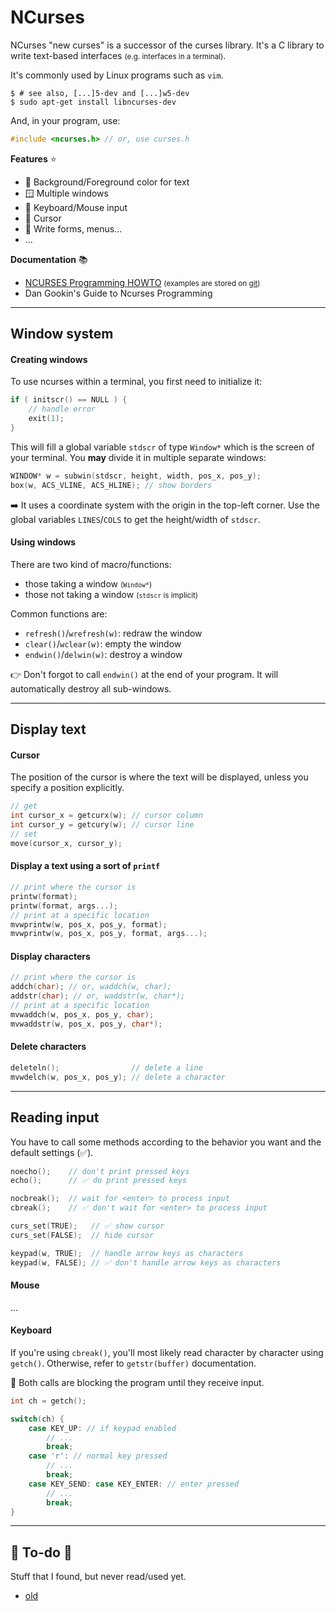 # NCurses

<div class="row row-cols-md-2"><div>

NCurses "new curses" is a successor of the curses library. It's a C library to write text-based interfaces <small>(e.g. interfaces in a terminal)</small>.

It's commonly used by Linux programs such as `vim`.

```shell!
$ # see also, [...]5-dev and [...]w5-dev
$ sudo apt-get install libncurses-dev
```

And, in your program, use:

```c
#include <ncurses.h> // or, use curses.h
```
</div><div>

**Features** ⭐

* 🎨 Background/Foreground color for text
* 🪟 Multiple windows
* 🎹 Keyboard/Mouse input
* 🎯 Cursor
* 🐸 Write forms, menus...
* ...

**Documentation** 📚

* [NCURSES Programming HOWTO](https://tldp.org/HOWTO/NCURSES-Programming-HOWTO/intro.html) <small>(examples are stored on [git](https://github.com/tony/NCURSES-Programming-HOWTO-examples))</small>
* Dan Gookin's Guide to Ncurses Programming
</div></div>

<hr class="sep-both">

## Window system

<div class="row row-cols-md-2"><div>

#### Creating windows

To use ncurses within a terminal, you first need to initialize it:

```c
if ( initscr() == NULL ) {
    // handle error
    exit(1);
}
```

This will fill a global variable `stdscr` of type `Window*` which is the screen of your terminal. You **may** divide it in multiple separate windows:

```cpp
WINDOW* w = subwin(stdscr, height, width, pos_x, pos_y);
box(w, ACS_VLINE, ACS_HLINE); // show borders
```

➡️ It uses a coordinate system with the origin in the top-left corner. Use the global variables `LINES`/`COLS` to get the height/width of `stdscr`.
</div><div>

#### Using windows

There are two kind of macro/functions:

* those taking a window <small>(`Window*`)</small>
* those not taking a window <small>(`stdscr` is implicit)</small>

Common functions are:

* `refresh()`/`wrefresh(w)`: redraw the window
* `clear()`/`wclear(w)`: empty the window
* `endwin()`/`delwin(w)`: destroy a window

👉 Don't forgot to call `endwin()` at the end of your program. It will automatically destroy all sub-windows.
</div></div>

<hr class="sep-both">

## Display text

<div class="row row-cols-md-2"><div>

#### Cursor

The position of the cursor is where the text will be displayed, unless you specify a position explicitly.

```c
// get
int cursor_x = getcurx(w); // cursor column
int cursor_y = getcury(w); // cursor line
// set
move(cursor_x, cursor_y);
```

#### Display a text using a sort of `printf`

```c
// print where the cursor is
printw(format);
printw(format, args...);
// print at a specific location
mvwprintw(w, pos_x, pos_y, format);
mvwprintw(w, pos_x, pos_y, format, args...);
```

#### Display characters

```c
// print where the cursor is
addch(char); // or, waddch(w, char); 
addstr(char); // or, waddstr(w, char*);
// print at a specific location
mvwaddch(w, pos_x, pos_y, char);
mvwaddstr(w, pos_x, pos_y, char*);
```
</div><div>

#### Delete characters

```c
deleteln();                // delete a line
mvwdelch(w, pos_x, pos_y); // delete a character
```
</div></div>

<hr class="sep-both">

## Reading input

<div class="row row-cols-md-2"><div>

You have to call some methods according to the behavior you want and the default settings (✅).

```cpp
noecho();    // don't print pressed keys
echo();      // ✅ do print pressed keys

nocbreak();  // wait for <enter> to process input
cbreak();    // ✅ don't wait for <enter> to process input

curs_set(TRUE);   // ✅ show cursor
curs_set(FALSE);  // hide cursor

keypad(w, TRUE);  // handle arrow keys as characters
keypad(w, FALSE); // ✅ don't handle arrow keys as characters
```

#### Mouse

...

</div><div>

#### Keyboard

If you're using `cbreak()`, you'll most likely read character by character using `getch()`. Otherwise, refer to `getstr(buffer)` documentation.

🤖 Both calls are blocking the program until they receive input.

```c
int ch = getch();

switch(ch) {
    case KEY_UP: // if keypad enabled
        // ...
        break;
    case 'r': // normal key pressed
        // ...
        break;
    case KEY_SEND: case KEY_ENTER: // enter pressed
        // ...
        break;
}
```
</div></div>

<hr class="sep-both">

## 👻 To-do 👻

Stuff that I found, but never read/used yet.

<div class="row row-cols-md-2"><div>

* [old](_old.md)
</div><div>
</div></div>